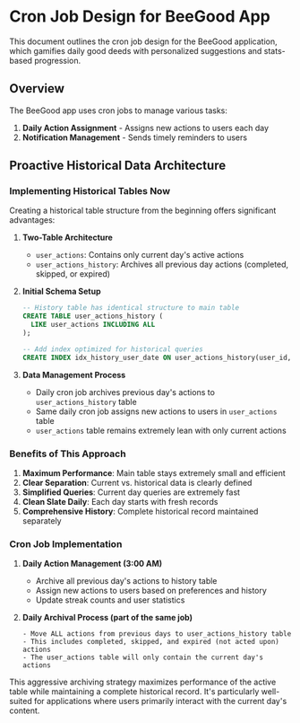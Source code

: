 # Cron Job Design for BeeGood App

This document outlines the cron job design for the BeeGood application, which gamifies daily good deeds with personalized suggestions and stats-based progression.

## Overview

The BeeGood app uses cron jobs to manage various tasks:

1. **Daily Action Assignment** - Assigns new actions to users each day
2. **Notification Management** - Sends timely reminders to users

## Proactive Historical Data Architecture

### Implementing Historical Tables Now

Creating a historical table structure from the beginning offers significant advantages:

1. **Two-Table Architecture**

   - `user_actions`: Contains only current day's active actions
   - `user_actions_history`: Archives all previous day actions (completed, skipped, or expired)

2. **Initial Schema Setup**

   ```sql
   -- History table has identical structure to main table
   CREATE TABLE user_actions_history (
     LIKE user_actions INCLUDING ALL
   );

   -- Add index optimized for historical queries
   CREATE INDEX idx_history_user_date ON user_actions_history(user_id, assigned_date);
   ```

3. **Data Management Process**
   - Daily cron job archives previous day's actions to `user_actions_history` table
   - Same daily cron job assigns new actions to users in `user_actions` table
   - `user_actions` table remains extremely lean with only current actions

### Benefits of This Approach

1. **Maximum Performance**: Main table stays extremely small and efficient
2. **Clear Separation**: Current vs. historical data is clearly defined
3. **Simplified Queries**: Current day queries are extremely fast
4. **Clean Slate Daily**: Each day starts with fresh records
5. **Comprehensive History**: Complete historical record maintained separately

### Cron Job Implementation

1. **Daily Action Management (3:00 AM)**

   - Archive all previous day's actions to history table
   - Assign new actions to users based on preferences and history
   - Update streak counts and user statistics

2. **Daily Archival Process (part of the same job)**
   ```
   - Move ALL actions from previous days to user_actions_history table
   - This includes completed, skipped, and expired (not acted upon) actions
   - The user_actions table will only contain the current day's actions
   ```

This aggressive archiving strategy maximizes performance of the active table while maintaining a complete historical record. It's particularly well-suited for applications where users primarily interact with the current day's content.
